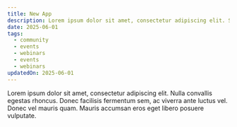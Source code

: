 ```yaml
---
title: New App
description: Lorem ipsum dolor sit amet, consectetur adipiscing elit. Sed do eiusmod tempor incididunt ut labore et dolore magna aliqua. Ut enim ad minim veniam, quis nostrud exercitation ullamco laboris nisi.
date: 2025-06-01
tags:
  - community
  - events
  - webinars
  - events
  - webinars
updatedOn: 2025-06-01
---
```


Lorem ipsum dolor sit amet, consectetur adipiscing elit. Nulla convallis egestas rhoncus. Donec facilisis fermentum sem, ac viverra ante luctus vel. Donec vel mauris quam. Mauris accumsan eros eget libero posuere vulputate.
